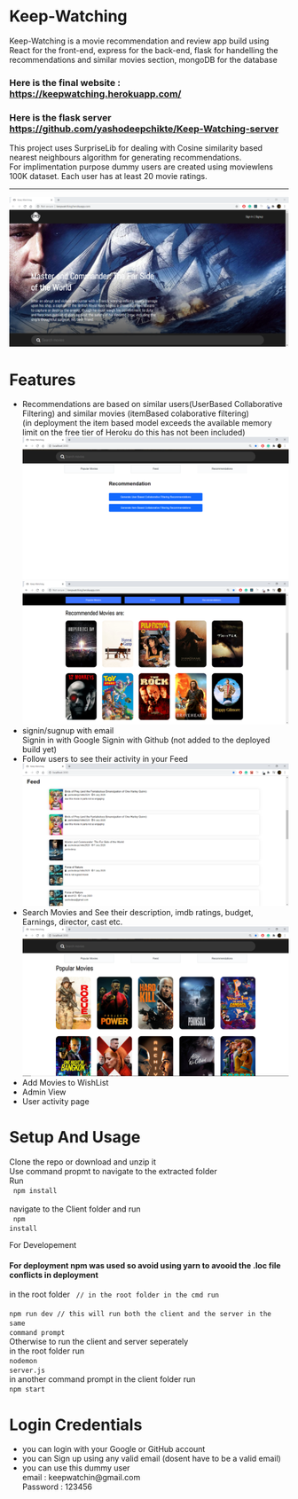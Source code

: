 # Keep-Watching
Keep-Watching is a movie recommendation and review app build using React for the front-end, express for the back-end, 
flask for handelling the recommendations and similar movies section, mongoDB for the database<br />
### Here is the final website : https://keepwatching.herokuapp.com/

### Here is the flask server  https://github.com/yashodeepchikte/Keep-Watching-server

This project uses SurpriseLib for dealing with Cosine similarity based nearest neighbours algorithm for generating recommendations. <br />
For implimentation purpose dummy users are created using moviewlens 100K dataset. Each user has at least 20 movie ratings. 
<hr />

<img alt="home page image" src="images/homepage.PNG"> 

# Features
<ul>
  <li>
    Recommendations are based on similar users(UserBased Collaborative Filtering) and similar movies (itemBased colaborative filtering)
    <br/>(in deployment the item based model exceeds the available memory limit on the free tier of Heroku do this has not been included)
    <img alt="recommendationspage img1"  src="images/recommendations1.PNG">
    <img alt="recommendation pqge img2"  src="images/recommendations2.PNG"/>
  </li>
  <li>
    signin/sugnup with email <br>
    Signin in with Google Signin with Github (not added to the deployed build yet)
  </li>
  <li>
    Follow users to see their activity in your Feed
    <img alt="user feed image" src="images/feed.PNG" />
  </li>
  <li>
    Search Movies and See their description, imdb ratings, budget, Earnings, director, cast etc.
    <img src="images/searchMovies.PNG" alt="searchMovies.PNG" />
  </li>
  <li>
    Add Movies to WishList
  </li>
  <li>
    Admin View
  </li>
  <li>
    User activity page
  </li>
  
</ul>

# Setup And Usage
Clone the repo or download and unzip it <br />
Use command propmt to navigate to the extracted folder<br />
Run <br />
<code> npm install </code><br />
navigate to the Client folder and run <br />
<code> npm install </code> <br />

For Developement <br />

#### For deployment npm was used so avoid using yarn to avooid the .loc file conflicts in deployment

in the root folder
<code>
  // in  the root folder in the cmd run <br/>
  npm run dev   // this will run both the client and the server in the same command prompt
</code> <br />
Otherwise to run the client and server seperately <br />
in the root folder run<br />
<code>nodemon server.js</code><br />
in another command prompt in the client folder run<br />
<code>npm start </code><br />

# Login Credentials
<ul>
  <li>
    you can login with your Google or GitHub account
  </li>
  <li>
    you can Sign up using any valid email (dosent have to be a valid email)
  </li>
  <li>
    you can use this dummy user<br />
    email : keepwatchin@gmail.com <br />
    Password : 123456
  </li>
</ul>

